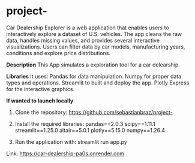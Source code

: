 # project-
Car Dealership Explorer is a web application that enables users to interactively explore a dataset of U.S. vehicles. 
The app cleans the raw data, handles missing values, and provides several interactive visualizations. 
Users can filter data by car models, manufacturing years, conditions and explore price distributions.

**Description**
This App simulates a exploration tool for a car delearship.

**Libraries**
It uses:
Pandas for data manipulation.
Numpy for proper data types and operations.
Streamlit to built and deploy the app.
Plotly Express for the interactive graphics.

**If wanted to launch locally**
1. Clone the repository:
https://github.com/sebastianbraz/project-
2. Install the required libraries:
pandas==2.0.3
scipy==1.11.1
streamlit==1.25.0
altair==5.0.1
plotly==5.15.0
numpy==1.26.4

3. Run the application with:
streamlit run app.py 

Link: https://car-dealership-pa0s.onrender.com
